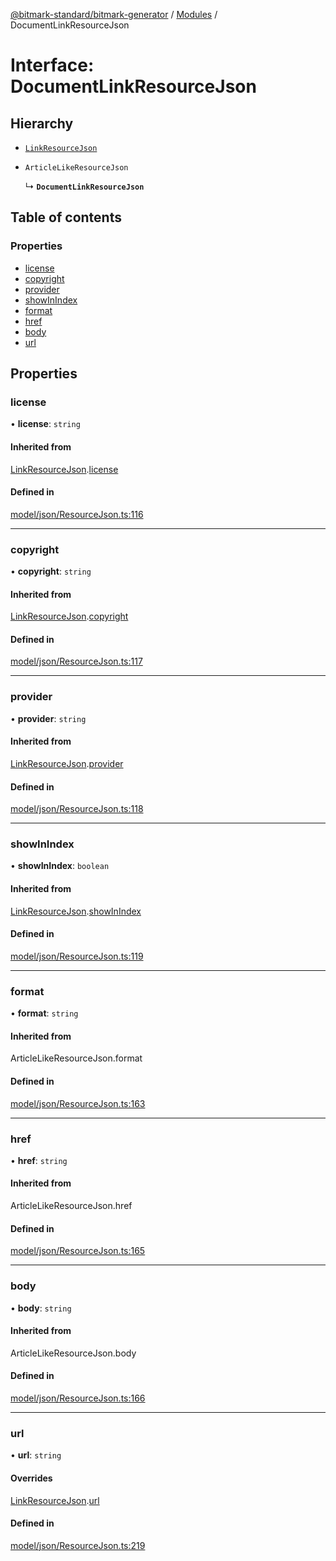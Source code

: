 [@bitmark-standard/bitmark-generator](../API.md) / [Modules](../modules.md) / DocumentLinkResourceJson

# Interface: DocumentLinkResourceJson

## Hierarchy

- [`LinkResourceJson`](LinkResourceJson.md)

- `ArticleLikeResourceJson`

  ↳ **`DocumentLinkResourceJson`**

## Table of contents

### Properties

- [license](DocumentLinkResourceJson.md#license)
- [copyright](DocumentLinkResourceJson.md#copyright)
- [provider](DocumentLinkResourceJson.md#provider)
- [showInIndex](DocumentLinkResourceJson.md#showInIndex)
- [format](DocumentLinkResourceJson.md#format)
- [href](DocumentLinkResourceJson.md#href)
- [body](DocumentLinkResourceJson.md#body)
- [url](DocumentLinkResourceJson.md#url)

## Properties

### license

• **license**: `string`

#### Inherited from

[LinkResourceJson](LinkResourceJson.md).[license](LinkResourceJson.md#license)

#### Defined in

[model/json/ResourceJson.ts:116](https://github.com/getMoreBrain/bitmark-generator/blob/a7a40de/src/model/json/ResourceJson.ts#L116)

___

### copyright

• **copyright**: `string`

#### Inherited from

[LinkResourceJson](LinkResourceJson.md).[copyright](LinkResourceJson.md#copyright)

#### Defined in

[model/json/ResourceJson.ts:117](https://github.com/getMoreBrain/bitmark-generator/blob/a7a40de/src/model/json/ResourceJson.ts#L117)

___

### provider

• **provider**: `string`

#### Inherited from

[LinkResourceJson](LinkResourceJson.md).[provider](LinkResourceJson.md#provider)

#### Defined in

[model/json/ResourceJson.ts:118](https://github.com/getMoreBrain/bitmark-generator/blob/a7a40de/src/model/json/ResourceJson.ts#L118)

___

### showInIndex

• **showInIndex**: `boolean`

#### Inherited from

[LinkResourceJson](LinkResourceJson.md).[showInIndex](LinkResourceJson.md#showInIndex)

#### Defined in

[model/json/ResourceJson.ts:119](https://github.com/getMoreBrain/bitmark-generator/blob/a7a40de/src/model/json/ResourceJson.ts#L119)

___

### format

• **format**: `string`

#### Inherited from

ArticleLikeResourceJson.format

#### Defined in

[model/json/ResourceJson.ts:163](https://github.com/getMoreBrain/bitmark-generator/blob/a7a40de/src/model/json/ResourceJson.ts#L163)

___

### href

• **href**: `string`

#### Inherited from

ArticleLikeResourceJson.href

#### Defined in

[model/json/ResourceJson.ts:165](https://github.com/getMoreBrain/bitmark-generator/blob/a7a40de/src/model/json/ResourceJson.ts#L165)

___

### body

• **body**: `string`

#### Inherited from

ArticleLikeResourceJson.body

#### Defined in

[model/json/ResourceJson.ts:166](https://github.com/getMoreBrain/bitmark-generator/blob/a7a40de/src/model/json/ResourceJson.ts#L166)

___

### url

• **url**: `string`

#### Overrides

[LinkResourceJson](LinkResourceJson.md).[url](LinkResourceJson.md#url)

#### Defined in

[model/json/ResourceJson.ts:219](https://github.com/getMoreBrain/bitmark-generator/blob/a7a40de/src/model/json/ResourceJson.ts#L219)
